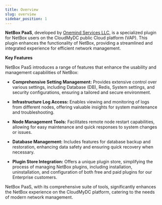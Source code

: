```yaml
---
title: Overview
slug: overview
sidebar_position: 1
---
```


**NetBox PaaS**, developed by [Onemind Services LLC](https://github.com/Onemind-Services-LLC/netbox-paas), is a specialized plugin for NetBox users on the CloudMyDC public Cloud platform (VAP). This plugin enhances the functionality of NetBox, providing a streamlined and integrated experience for efficient network management.

**Key Features**

NetBox PaaS introduces a range of features that enhance the usability and management capabilities of NetBox:

- **Comprehensive Setting Management:** Provides extensive control over various settings, including Database (DB), Redis, System settings, and security configurations, ensuring a tailored and secure environment.

- **Infrastructure Log Access:** Enables viewing and monitoring of logs from different nodes, offering valuable insights for system maintenance and troubleshooting.

- **Node Management Tools:** Facilitates remote node restart capabilities, allowing for easy maintenance and quick responses to system changes or issues.

- **Database Management:** Includes features for database backup and restoration, enhancing data safety and ensuring quick recovery when necessary.

- **Plugin Store Integration:** Offers a unique plugin store, simplifying the process of managing NetBox plugins, including installation, uninstallation, and configuration of both free and paid plugins for our Enterprise customers.

NetBox PaaS, with its comprehensive suite of tools, significantly enhances the NetBox experience on the CloudMyDC platform, catering to the needs of modern network management.
